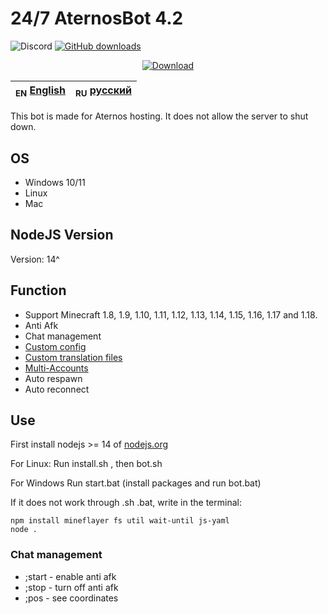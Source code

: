 # 24/7 AternosBot 4.2

<img alt="Discord" src="https://img.shields.io/discord/860809265689788447?label=discord&logo=Discord"> <a href="https://github.com/JodexIndustries/24-7-AternosBot/releases/latest"><img alt="GitHub downloads" src="https://img.shields.io/github/downloads/JodexIndustries/24-7-AternosBot/total"></a>
<div align="center">
    <a href="https://github.com/JodexIndustries/24-7-AternosBot/releases/latest"><img alt="Download" src="https://img.shields.io/badge/-DOWNLOAD_LATEST_RELEASE_(CLICK)-blue?style=for-the-badge"/></a>
</div>

| <sub>EN</sub> [English](README.md) | <sub>RU</sub> [русский](README_RU.md) |
|------------------------------------|---------------------------------------|

This bot is made for Aternos hosting. It does not allow the server to shut down.

## OS

* Windows 10/11
* Linux
* Mac

## NodeJS Version

Version: 14^

## Function

* Support Minecraft 1.8, 1.9, 1.10, 1.11, 1.12, 1.13, 1.14, 1.15, 1.16, 1.17 and 1.18.
* Anti Afk
* Chat management
* [Custom config](config.yaml)
* [Custom translation files](lang)
* [Multi-Accounts](accounts.txt)
* Auto respawn
* Auto reconnect

## Use
First install nodejs >= 14 of [nodejs.org](https://nodejs.org/)

For Linux:
Run install.sh , then bot.sh

For Windows
Run start.bat (install packages and run bot.bat)

If it does not work through .sh .bat, write in the terminal:
```
npm install mineflayer fs util wait-until js-yaml
node .
```


### Chat management

* ;start - enable anti afk
* ;stop - turn off anti afk
* ;pos - see coordinates
